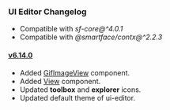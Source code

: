 ### UI Editor Changelog

- Compatible with *sf-core@^4.0.1*
- Compatible with *@smartface/contx@^2.2.3*

#### <a href="https://developer.smartface.io/blog/release-notes-6111" target="_blank" >v6.14.0</a>

- Added <a href="https://developer.smartface.io/docs/gifimageview" target="_blank" >GifImageView</a> component.
- Added <a href="https://developer.smartface.io/docs/view" target="_blank" >View</a> component.
- Updated **toolbox** and **explorer** icons.
- Updated default theme of ui-editor.